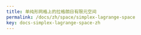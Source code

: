 ```yaml
---
title: 单纯形网格上的拉格朗日有限元空间 
permalink: /docs/zh/space/simplex-lagrange-space
key: docs-simplex-lagrange-space-zh
---
```


